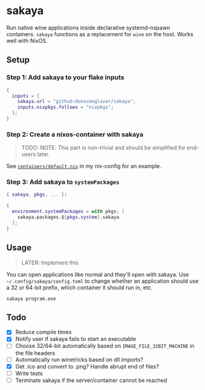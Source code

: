 # sakaya

Run native wine applications inside declarative systemd-nspawn containers. `sakaya` functions as a replacement for `wine` on the host. Works well with NixOS.

## Setup

### Step 1: Add sakaya to your flake inputs

```nix
{
  inputs = {
    sakaya.url = "github:donovanglover/sakaya";
    inputs.nixpkgs.follows = "nixpkgs";
  };
}
```

### Step 2: Create a nixos-container with sakaya

> TODO: NOTE: This part is non-trivial and should be simplified for end-users later.

See [`containers/default.nix`](https://github.com/donovanglover/nix-config/blob/master/containers/default.nix) in my nix-config for an example.

### Step 3: Add sakaya to `systemPackages`

```nix
{ sakaya, pkgs, ... }:

{
  environment.systemPackages = with pkgs; [
    sakaya.packages.${pkgs.system}.sakaya
  ];
}
```

## Usage

> LATER: Implement this

You can open applications like normal and they'll open with sakaya. Use `~/.config/sakaya/config.toml` to change whether an application should use a 32 or 64-bit prefix, which container it should run in, etc.

```fish
sakaya program.exe
```

## Todo

- [x] Reduce compile times
- [x] Notify user if sakaya fails to start an executable
- [ ] Choose 32/64-bit automatically based on `IMAGE_FILE_32BIT_MACHINE` in the file headers
- [ ] Automatically run winetricks based on dll imports?
- [x] Get .ico and convert to .png? Handle abrupt end of files?
- [ ] Write tests
- [ ] Terminate sakaya if the server/container cannot be reached
